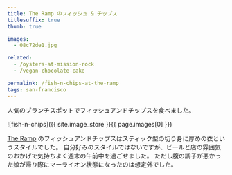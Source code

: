 ```yaml
---
title: The Ramp のフィッシュ & チップス
titlesuffix: true
thumb: true

images:
  - 08c72de1.jpg

related:
  - /oysters-at-mission-rock
  - /vegan-chocolate-cake

permalink: /fish-n-chips-at-the-ramp
tags: san-francisco
---
```


人気のブランチスポットでフィッシュアンドチップスを食べました。

![fish-n-chips]({{ site.image_store }}{{ page.images[0] }})

[The Ramp](http://www.rampsf.com/) のフィッシュアンドチップスはスティック型の切り身に厚めの衣というスタイルでした。
自分好みのスタイルではないですが、ビールと店の雰囲気のおかげで気持ちよく週末の午前中を過ごせました。
ただし腹の調子が悪かった娘が帰り際にマーライオン状態になったのは想定外でした。
